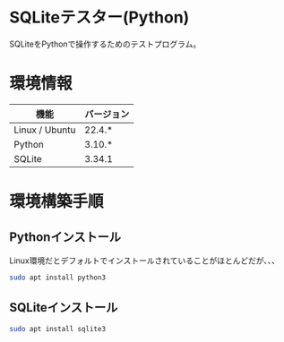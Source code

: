 # SQLiteテスター(Python)

SQLiteをPythonで操作するためのテストプログラム。


# 環境情報


| 機能 | バージョン |
| ---- | ---- |
| Linux / Ubuntu | 22.4.* |
| Python | 3.10.* |
| SQLite | 3.34.1 |


# 環境構築手順


## Pythonインストール

Linux環境だとデフォルトでインストールされていることがほとんどだが、、、

```bash
sudo apt install python3
```

## SQLiteインストール

```bash
sudo apt install sqlite3
```


